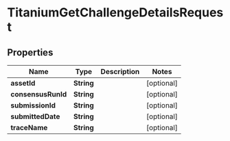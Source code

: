 

# TitaniumGetChallengeDetailsRequest


## Properties

| Name | Type | Description | Notes |
|------------ | ------------- | ------------- | -------------|
|**assetId** | **String** |  |  [optional] |
|**consensusRunId** | **String** |  |  [optional] |
|**submissionId** | **String** |  |  [optional] |
|**submittedDate** | **String** |  |  [optional] |
|**traceName** | **String** |  |  [optional] |



